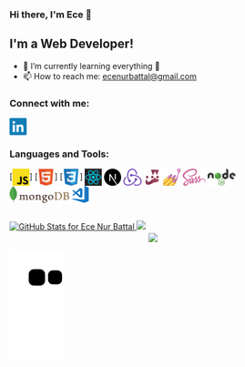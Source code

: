 ### Hi there, I'm Ece 👋

## I'm a Web Developer!

- 🌱 I’m currently learning everything 🤣
- 📫 How to reach me: <span><a href="mailto:ecenurbattal@gmail.com">ecenurbattal@gmail.com</a></span>

### Connect with me:

<p align="left">
<a href="https://www.linkedin.com/in/ece-nur-battal-9976481b4/" target="blank"><img align="center" src="https://github.com/ecenurbattal/ecenurbattal/blob/main/icons/social/linkedin.svg" alt="ecenurbattal" height="30" /></a>
</p>

### Languages and Tools:

[<a href="https://www.javascript.com" target="blank"><img align="center" src="https://github.com/ecenurbattal/ecenurbattal/blob/main/icons/tech/javascript.svg" alt="Javascript" height="30" /></a>]
[<a href="https://developer.mozilla.org/en-US/docs/Glossary/HTML5" target="blank"><img align="center" src="https://github.com/ecenurbattal/ecenurbattal/blob/main/icons/tech/html5.svg" alt="Html5" height="30" /></a>]
[<a href="https://developer.mozilla.org/en-US/docs/Web/CSS" target="blank"><img align="center" src="https://github.com/ecenurbattal/ecenurbattal/blob/main/icons/tech/css3.svg" alt="Css3" height="30" /></a>]
<a href="https://reactjs.org" target="blank"><img align="center" src="https://github.com/ecenurbattal/ecenurbattal/blob/main/icons/tech/react.svg" alt="ReactJS" height="30" /></a>
<a href="https://nextjs.org" target="blank"><img align="center" src="https://github.com/ecenurbattal/ecenurbattal/blob/main/icons/tech/nextdotjs.svg" alt="NextJS" height="30" /></a>
<a href="https://redux.js.org" target="blank"><img align="center" src="https://github.com/ecenurbattal/ecenurbattal/blob/main/icons/tech/redux.svg" alt="Redux" height="30" /></a>
<a href="https://jestjs.io" target="blank"><img align="center" src="https://github.com/ecenurbattal/ecenurbattal/blob/main/icons/tech/jest.svg" alt="Jest" height="30" /></a>
<a href="https://styled-components.com" target="blank"><img align="center" src="https://github.com/ecenurbattal/ecenurbattal/blob/main/icons/tech/styled-components.png" alt="Styled Components" height="30" /></a>
<a href="https://sass-lang.com/guide" target="blank"><img align="center" src="https://github.com/ecenurbattal/ecenurbattal/blob/main/icons/tech/sass.svg" alt="Sass" height="30" /></a>
<a href="https://nodejs.org" target="blank"><img align="center" src="https://github.com/ecenurbattal/ecenurbattal/blob/main/icons/tech/nodejs.svg" alt="NodeJS" height="30" /></a>
<a href="https://www.mongodb.com" target="blank"><img align="center" src="https://github.com/ecenurbattal/ecenurbattal/blob/main/icons/tech/mongodb.svg" alt="MongoDB" height="30" /></a>
<a href="https://code.visualstudio.com" target="blank"><img align="center" src="https://github.com/ecenurbattal/ecenurbattal/blob/main/icons/tech/visual-studio-code.svg" alt="Visual Studio Code" height="30" /></a>


<br />

  <a href="https://github.com/anuraghazra/github-readme-stats">
  <img src="https://github-readme-stats.vercel.app/api?username=ecenurbattal&show_icons=true&include_all_commits=true&count_private=true&theme=jolly&layout=compact" alt="GitHub Stats for Ece Nur Battal" width="700">
</a>

<a href="https://github.com/anuraghazra/github-readme-stats">
  <img src="https://github-readme-streak-stats.herokuapp.com?user=ecenurbattal&theme=jolly" width="700">
</a>

<div align="center">
  <a align="center" href="https://github.com/anuraghazra/github-readme-stats">
  <img align="center" src="https://github-readme-stats.vercel.app/api/top-langs/?username=ecenurbattal&layout=compact&theme=radical" />
</a>
</div>

![ecenurbattal snake gif](https://github.com/ecenurbattal/ecenurbattal/blob/output/github-contribution-grid-snake.svg)

<br />
<br />

